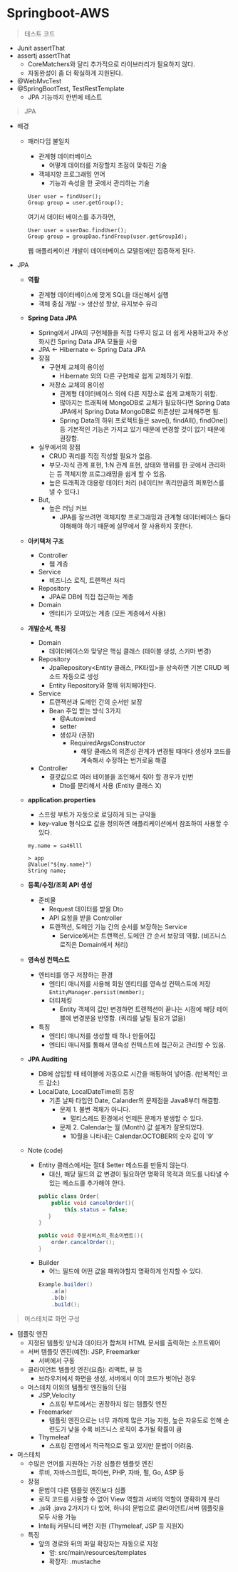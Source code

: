 # Springboot-AWS


> 테스트 코드
- Junit assertThat
- assertj assertThat
  - CoreMatchers와 달리 추가적으로 라이브러리가 필요하지 않다.
  - 자동완성이 좀 더 확실하게 지원된다.
- @WebMvcTest
- @SpringBootTest, TestRestTemplate
  - JPA 기능까지 한번에 테스트
  

> JPA
- 배경
  - 패러다임 불일치
    - 관계형 데이터베이스
      - 어떻게 데이터를 저장할지 초점이 맞춰진 기술
    - 객체지향 프로그래밍 언어
      - 기능과 속성을 한 곳에서 관리하는 기술
    
    ```
    User user = findUser();
    Group group = user.getGroup();
    ```
    여기서 데이터 베이스를 추가하면,
    ```
    User user = userDao.findUser();
    Group group = groupDao.findFroup(user.getGroupId);
    ```
    웹 애플리케이션 개발이 데이터베이스 모델링에만 집중하게 된다.
  

- JPA
  - **역활**
    - 관계형 데이터베이스에 맞게 SQL을 대신해서 실행
    - 객체 중심 개발 -> 생산성 향상, 유지보수 유리
  - **Spring Data JPA**
    - Spring에서 JPA의 구현체들을 직접 다루지 않고 더 쉽게 사용하고자 추상화시킨 Spring Data JPA 모듈을 사용
    - JPA <- Hibernate <- Spring Data JPA
    - 장점
      - 구현체 교체의 용이성
        - Hibernate 외의 다른 구현체로 쉽게 교체하기 위함.
      - 저장소 교체의 용이성
        - 관계형 데이터베이스 외에 다른 저장소로 쉽게 교체하기 위함.
        - 많아지는 트래픽에 MongoDB로 교체가 필요하다면 Spring Data JPA에서 Spring Data MongoDB로 의존성만 교체해주면 됨.
        - Spring Data의 하위 프로젝트들은 save(), findAll(), findOne() 등 기본적인 기능은 가지고 있기 때문에 변경할 것이 없기 때문에 권장함.
    - 실무에서의 장점
      - CRUD 쿼리를 직접 작성할 필요가 없음.
      - 부모-자식 관계 표현, 1:N 관계 표현, 상태와 행위를 한 곳에서 관리하는 등 객체지향 프로그래밍을 쉽게 할 수 있음.
      - 높은 트래픽과 대용량 데이터 처리 (네이티브 쿼리만큼의 퍼포먼스를 낼 수 있다.)
    - But,
      - 높은 러닝 커브
        - JPA를 잘쓰려면 객체지향 프로그래밍과 관계형 데이터베이스 둘다 이해해야 하기 때문에 실무에서 잘 사용하지 못한다.
  - **아키텍처 구조**
    - Controller
      - 웹 계층
    - Service
      - 비즈니스 로직, 트랜잭션 처리
    - Repository
      - JPA로 DB에 직접 접근하는 계층
    - Domain
      - 엔티티가 모여있는 계층 (모든 계층에서 사용)
  - **개발순서, 특징**
    - Domain
      - 데이터베이스와 맞닿은 핵심 클래스 (테이블 생성, 스키마 변경)
    - Repository
      - JpaRepository<Entity 클래스, PK타입>을 상속하면 기본 CRUD 메소드 자동으로 생성
      - Entity Repository와 함께 위치해야한다.
    - Service
      - 트랜잭션과 도메인 간의 순서만 보장
      - Bean 주입 받는 방식 3가지
        - @Autowired
        - setter
        - 생성자 (권장)
          - RequiredArgsConstructor
            - 해당 클래스의 의존성 관계가 변경될 때마다 생성자 코드를 계속해서 수정하는 번거로움 해결
    - Controller
      - 결괏값으로 여러 테이블을 조인해서 줘야 할 경우가 빈번
        - Dto를 분리해서 사용 (Entity 클래스 X)
  - **application.properties**
    - 스프링 부트가 자동으로 로딩하게 되는 규약들
    - key-value 형식으로 값을 정의하면 애플리케이션에서 참조하여 사용할 수 있다.
    ```
    my.name = sa46lll
    
    > app 
    @Value("${my.name}")
    String name;
    ```
  - **등록/수정/조회 API 생성**
    - 준비물
      - Request 데이터를 받을 Dto
      - API 요청을 받을 Controller
      - 트랜잭션, 도메인 기능 간의 순서를 보장하는 Service
        - Service에서는 트랜잭션, 도메인 간 순서 보장의 역활. (비즈니스 로직은 Domain에서 처리)
  - **영속성 컨텍스트**
    - 엔티티를 영구 저장하는 환경
      - 엔티티 매니저를 사용해 회원 엔티티를 영속성 컨텍스트에 저장
        ```EntityManager.persist(member);```
      - 더티체킹
        - Entity 객체의 값만 변경하면 트랜잭션이 끝나는 시점에 해당 테이블에 변경분을 반영함. (쿼리를 날릴 필요가 없음)
    - 특징
      - 엔티티 매니저를 생성할 때 하나 만들어짐
      - 엔티티 매니저를 통해서 영속성 컨텍스트에 접근하고 관리할 수 있음.
  - **JPA Auditing**
    - DB에 삽입할 때 테이블에 자동으로 시간을 매핑하여 넣어줌. (반복적인 코드 감소)
    - LocalDate, LocalDateTime의 등장
      - 기존 날짜 타입인 Date, Calander의 문제점을 Java8부터 해결함.
        - 문제 1. 불변 객체가 아니다.
          - 멀티스레드 환경에서 언제든 문제가 발생할 수 있다.
        - 문제 2. Calendar는 월 (Month) 값 설계가 잘못되었다.
          - 10월을 나타내는 Calendar.OCTOBER의 숫자 값이 '9'
    
  - Note (code)
    - Entity 클래스에서는 절대 Setter 메소드를 만들지 않는다.
      - 대신, 해당 필드의 값 변경이 필요하면 명확히 목적과 의도를 나타낼 수 있는 메소드를 추가해야 한다.
      ```java
      public class Order{
          public void cancelOrder(){
              this.status = false;
         }
      }
      
      public void 주문서비스의_취소이벤트(){
          order.cancelOrder();
      }
      ```
    - Builder
      - 어느 필드에 어떤 값을 패워야할지 명확하게 인지할 수 있다.
      ```java
      Example.builder()
          .a(a)
          .b(b)
          .build();
      ```

  
> 머스테치로 화면 구성
- 템플릿 엔진
  - 지정된 템플릿 양식과 데이터가 합쳐져 HTML 문서를 출력하는 소프트웨어
  - 서버 템플릿 엔진(예전): JSP, Freemarker 
    - 서버에서 구동
  - 클라이언트 템플릿 엔진(요즘): 리액트, 뷰 등
    - 브라우저에서 화면을 생성, 서버에서 이미 코드가 벗어난 경우
  - 머스테치 이외의 템플릿 엔진들의 단점
    - JSP,Velocity
      - 스프링 부트에서는 권장하지 않는 템플릿 엔진
    - Freemarker
      - 템플릿 엔진으로는 너무 과하제 많은 기능 지원, 높은 자유도로 인해 순련도가 낮을 수록 비즈니스 로직이 추가될 확률이 큼
    - Thymeleaf
      - 스프링 진영에서 적극적으로 밀고 있지만 문법이 어려움.
- 머스테치
  - 수많은 언어를 지원하는 가장 심플한 템플릿 엔진
    - 루비, 자바스크립트, 파이썬, PHP, 자바, 펄, Go, ASP 등
  - 장점
    - 문법이 다른 템플릿 엔진보다 심플
    - 로직 코드를 사용할 수 없어 View 역할과 서버의 역할이 명확하게 분리
    - .js와 .java 2가지가 다 있어, 하나의 문법으로 클라이언트/서버 템플릿을 모두 사용 가능
    - Intellij 커뮤니티 버전 지원 (Thymeleaf, JSP 등 지원X)
  - 특징
    - 앞의 경로와 뒤의 파일 확장자는 자동으로 지정
      - 앞: src/main/resources/templates
      - 확장자: .mustache 
  
      
    



  
  

    